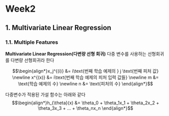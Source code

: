 # Week2
## 1. Multivariate Linear Regression
### 1.1. Multiple Features
**Multivariate Linear Regression(다변량 선형 회귀)**
다중 변수를 사용하는 선형회귀를 다변량 선형회귀라 한다

$$\begin{align*}x_j^{(i)} &= i\text{번째 학습 예제의 }  j \text{번째 피처 값} \newline x^{(x)} &=  i\text{번째 학습 예제의 피처 입력 값들} \newline m &= \text{학습 예제의 수} \newline n &= \text{피처의 수} \end{align*}$$

다중변수가 적용된 가설 함수는 아래와 같다
$$\begin{align*}h_{\theta}(x) &= \theta_0 + \theta_1x_1 + \theta_2x_2 + \theta_3x_3 + ... + \theta_nx_n  \end{align*}$$